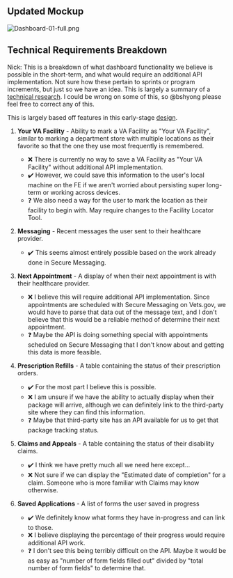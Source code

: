 ## Updated Mockup

![Dashboard-01-full.png](https://github.com/department-of-veterans-affairs/vets.gov-team/blob/master/Products/Identity/Personalization/Dashboard/Design/Dashboard-01-full.png)

## Technical Requirements Breakdown
Nick: This is a breakdown of what dashboard functionality we believe is possible in the short-term, and what would require an additional API implementation. Not sure how these pertain to sprints or program increments, but just so we have an idea. This is largely a summary of a [technical research](https://github.com/department-of-veterans-affairs/vets.gov-team/blob/master/Products/Identity/Personalization/tech-research.md). I could be wrong on some of this, so @bshyong please feel free to correct any of this.

This is largely based off features in this early-stage [design](https://github.com/department-of-veterans-affairs/vets.gov-team/blob/master/Products/Identity/Personalization/Design/September-2017-Mockups/Desktop/05-Return-user.png).

1. __Your VA Facility__ - Ability to mark a VA Facility as "Your VA Facility", similar to marking a department store with multiple locations as their favorite so that the one they use most frequently is remembered.
    - ❌ There is currently no way to save a VA Facility as "Your VA Facility" without additional API implementation. 
    - ✔️ However, we could save this information to the user's local machine on the FE if we aren't worried about persisting super long-term or working across devices.
    - ❓ We also need a way for the user to mark the location as their facility to begin with. May require changes to the Facility Locator Tool.

2. __Messaging__ - Recent messages the user sent to their healthcare provider.
    - ✔️ This seems almost entirely possible based on the work already done in Secure Messaging.

3.  __Next Appointment__ - A display of when their next appointment is with their healthcare provider.
    - ❌ I believe this will require additional API implementation. Since appointments are scheduled with Secure Messaging on Vets.gov, we would have to parse that data out of the message text, and I don't believe that this would be a reliable method of determine their next appointment.
    - ❓ Maybe the API is doing something special with appointments scheduled on Secure Messaging that I don't know about and getting this data is more feasible. 

3. __Prescription Refills__ - A table containing the status of their prescription orders.
    - ✔️ For the most part I believe this is possible. 
    - ❌ I am unsure if we have the ability to actually display when their package will arrive, although we can definitely link to the third-party site where they can find this information. 
    - ❓ Maybe that third-party site has an API available for us to get that  package tracking status.

4.  __Claims and Appeals__ - A table containing the status of their disability claims.
    - ✔️ I think we have pretty much all we need here except...
    - ❌ Not sure if we can display the "Estimated date of completion" for a claim. Someone who is more familiar with Claims may know otherwise.

5. __Saved Applications__ - A list of forms the user saved in progress
    - ✔️ We definitely know what forms they have in-progress and can link to those.
    - ❌ I believe displaying the percentage of their progress would require additional API work.
    - ❓ I don't see this being terribly difficult on the API. Maybe it would be as easy as "number of form fields filled out" divided by "total number of form fields" to determine that.
